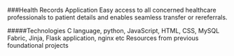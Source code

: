 ###Health Records Application
Easy access to all concerned healthcare professionals to patient details and enables seamless transfer or rereferrals.

#####Technologies
C language, python, JavaScript, HTML, CSS, MySQL
Fabric, Jinja, Flask application, nginx etc
Resources from previous foundational projects

